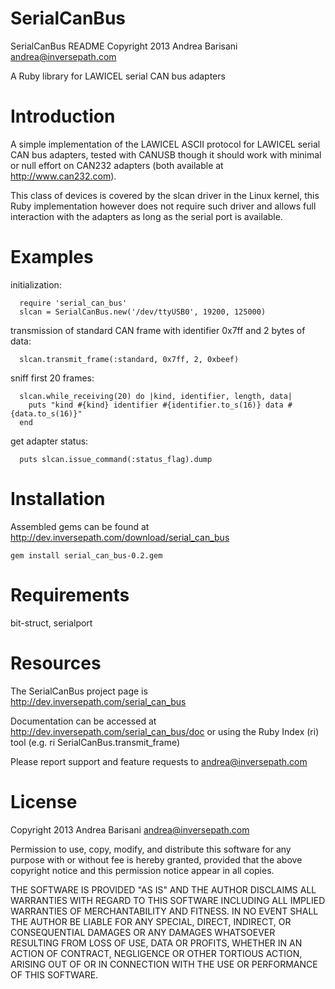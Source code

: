 SerialCanBus
============

SerialCanBus README
Copyright 2013 Andrea Barisani <andrea@inversepath.com>

A Ruby library for LAWICEL serial CAN bus adapters

Introduction
============

A simple implementation of the LAWICEL ASCII protocol for LAWICEL serial CAN
bus adapters, tested with CANUSB though it should work with minimal or null
effort on CAN232 adapters (both available at http://www.can232.com).

This class of devices is covered by the slcan driver in the Linux kernel, this
Ruby implementation however does not require such driver and allows full
interaction with the adapters as long as the serial port is available.

Examples
========

initialization:
```
  require 'serial_can_bus'
  slcan = SerialCanBus.new('/dev/ttyUSB0', 19200, 125000)
```

transmission of standard CAN frame with identifier 0x7ff and 2 bytes of data:
```
  slcan.transmit_frame(:standard, 0x7ff, 2, 0xbeef)
```

sniff first 20 frames:
```
  slcan.while_receiving(20) do |kind, identifier, length, data|
    puts "kind #{kind} identifier #{identifier.to_s(16)} data #{data.to_s(16)}"
  end
```

get adapter status:
```
  puts slcan.issue_command(:status_flag).dump
```

Installation
============

Assembled gems can be found at
http://dev.inversepath.com/download/serial_can_bus

```
gem install serial_can_bus-0.2.gem
```

Requirements
============

bit-struct, serialport

Resources
=========

The SerialCanBus project page is http://dev.inversepath.com/serial_can_bus

Documentation can be accessed at http://dev.inversepath.com/serial_can_bus/doc
or using the Ruby Index (ri) tool (e.g. ri SerialCanBus.transmit_frame)

Please report support and feature requests to <andrea@inversepath.com>

License
=======

Copyright 2013 Andrea Barisani <andrea@inversepath.com>

Permission to use, copy, modify, and distribute this software for any
purpose with or without fee is hereby granted, provided that the above
copyright notice and this permission notice appear in all copies.

THE SOFTWARE IS PROVIDED "AS IS" AND THE AUTHOR DISCLAIMS ALL WARRANTIES
WITH REGARD TO THIS SOFTWARE INCLUDING ALL IMPLIED WARRANTIES OF
MERCHANTABILITY AND FITNESS. IN NO EVENT SHALL THE AUTHOR BE LIABLE FOR
ANY SPECIAL, DIRECT, INDIRECT, OR CONSEQUENTIAL DAMAGES OR ANY DAMAGES
WHATSOEVER RESULTING FROM LOSS OF USE, DATA OR PROFITS, WHETHER IN AN
ACTION OF CONTRACT, NEGLIGENCE OR OTHER TORTIOUS ACTION, ARISING OUT OF
OR IN CONNECTION WITH THE USE OR PERFORMANCE OF THIS SOFTWARE.
